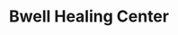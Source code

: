 ---
title: "Bwell Healing Center"
url: /guaynabo/bwell-healing-center-avenida-ramirez-de-arellano/
shop: Hanf
---